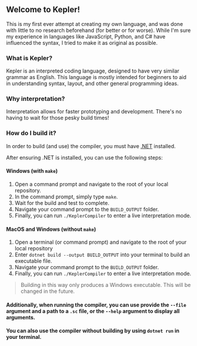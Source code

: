## Welcome to Kepler!
This is my first ever attempt at creating my own language, and was done with little to no research beforehand (for better or for worse). While I'm sure my experience in languages like JavaScript, Python, and C# have influenced the syntax, I tried to make it as original as possible.

### What is Kepler?
Kepler is an interpreted coding language, designed to have very similar grammar as English. This language is mostly intended for beginners to aid in understanding syntax, layout, and other general programming ideas.

### Why interpretation?
Interpretation allows for faster prototyping and development. There's no having to wait for those pesky build times!

### How do I build it?
In order to build (and use) the compiler, you must have [.NET](https://dotnet.microsoft.com/download) installed.

After ensuring .NET is installed, you can use the following steps:

#### **Windows** (with `make`)
1. Open a command prompt and navigate to the root of your local repository.
2. In the command prompt, simply type `make`.
3. Wait for the build and test to complete.
4. Navigate your command prompt to the `BUILD_OUTPUT` folder.
5. Finally, you can run `./KeplerCompiler` to enter a live interpretation mode.

#### **MacOS** and **Windows** (without `make`)
1. Open a terminal (or command prompt) and navigate to the root of your local repository
2. Enter `dotnet build --output BUILD_OUTPUT` into your terminal to build an executable file.
3. Navigate your command prompt to the `BUILD_OUTPUT` folder.
4. Finally, you can run `./KeplerCompiler` to enter a live interpretation mode.

> Building in this way only produces a Windows executable. This will be changed in the future.

#### **Additionally**, when running the compiler, you can use provide the `--file` argument and a path to a `.sc` file, or the `--help` argument to display all arguments.
#### You can also use the compiler **without building** by using `dotnet run` in your terminal.